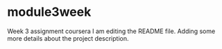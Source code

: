 # module3week
Week 3 assignment coursera
I am editing the README file. Adding some more details about the project description.

